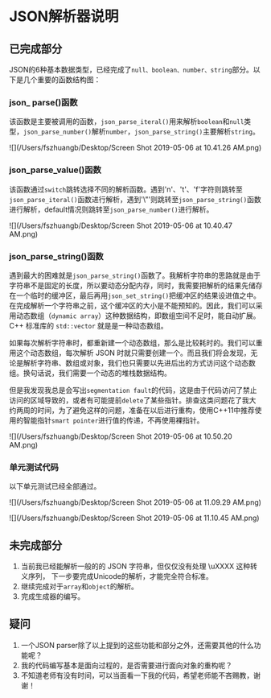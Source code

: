 # JSON解析器说明

## 已完成部分

JSON的6种基本数据类型，已经完成了`null、boolean、number、string`部分。以下是几个重要的函数结构图：

### json_ parse()函数

该函数是主要被调用的函数，`json_parse_iteral()`用来解析`boolean`和`null`类型，`json_parse_number()`解析`number`，`json_parse_string()`主要解析`string`。

![](/Users/fszhuangb/Desktop/Screen Shot 2019-05-06 at 10.41.26 AM.png)

### json_parse_value()函数

该函数通过`switch`跳转选择不同的解析函数。遇到'n'、't'、'f'字符则跳转至`json_parse_iteral()`函数进行解析，遇到'\\"'则跳转至`json_parse_string()`函数进行解析，default情况则跳转至`json_parse_number()`进行解析。

![](/Users/fszhuangb/Desktop/Screen Shot 2019-05-06 at 10.40.47 AM.png)

### json_parse_string()函数

遇到最大的困难就是`json_parse_string()`函数了。我解析字符串的思路就是由于字符串不是固定的长度，所以要动态分配内存，同时，我需要把解析的结果先储存在一个临时的缓冲区，最后再用`json_set_string()`把缓冲区的结果设进值之中。在完成解析一个字符串之前，这个缓冲区的大小是不能预知的。因此，我们可以采用动态数组（`dynamic array`）这种数据结构，即数组空间不足时，能自动扩展。C++ 标准库的 `std::vector` 就是是一种动态数组。

如果每次解析字符串时，都重新建一个动态数组，那么是比较耗时的。我们可以重用这个动态数组，每次解析 JSON 时就只需要创建一个。而且我们将会发现，无论是解析字符串、数组或对象，我们也只需要以先进后出的方式访问这个动态数组。换句话说，我们需要一个动态的堆栈数据结构。

但是我发现我总是会写出`segmentation fault`的代码，这是由于代码访问了禁止访问的区域导致的，或者有可能提前`delete`了某些指针。排查这类问题花了我大约两周的时间，为了避免这样的问题，准备在以后进行重构，使用C++11中推荐使用的智能指针`smart pointer`进行值的传递，不再使用裸指针。

![](/Users/fszhuangb/Desktop/Screen Shot 2019-05-06 at 10.50.20 AM.png)

### 单元测试代码

以下单元测试已经全部通过。

![](/Users/fszhuangb/Desktop/Screen Shot 2019-05-06 at 11.09.29 AM.png)

![](/Users/fszhuangb/Desktop/Screen Shot 2019-05-06 at 11.10.45 AM.png)

## 未完成部分

1. 当前我已经能解析一般的的 JSON 字符串，但仅仅没有处理 \uXXXX 这种转义序列， 下一步要完成Unicode的解析，才能完全符合标准。
2. 继续完成对于`array`和`object`的解析。
3. 完成生成器的编写。

## 疑问

1. 一个JSON parser除了以上提到的这些功能和部分之外，还需要其他的什么功能呢？
2. 我的代码编写基本是面向过程的，是否需要进行面向对象的重构呢？
3. 不知道老师有没有时间，可以当面看一下我的代码，希望老师能不吝赐教，谢谢！